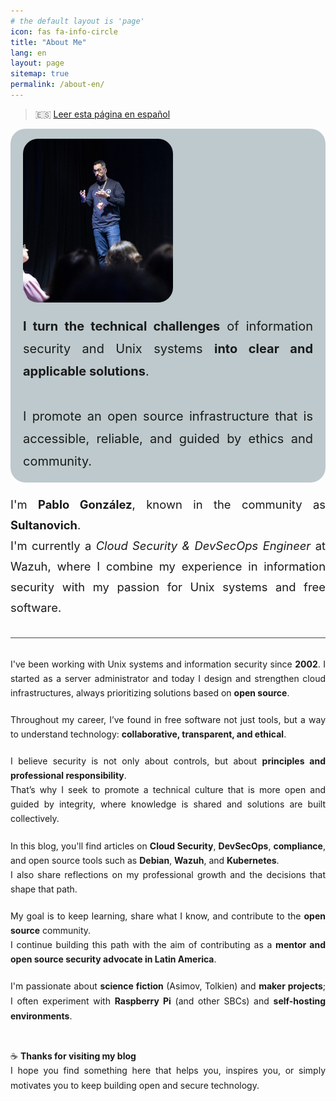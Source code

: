 ```yaml
---
# the default layout is 'page'
icon: fas fa-info-circle
title: "About Me"
lang: en
layout: page
sitemap: true
permalink: /about-en/
---
```


> 🇪🇸 [Leer esta página en español](/about/)

<div style="display:flex; flex-wrap:wrap; align-items:center; gap:20px; background-color:rgba(60,96,105,.33); padding:16px 20px; border-radius:24px; margin-bottom:10px;">
  <img src="/assets/img/about.jpg" alt="about"
       style="width:min(240px,40vw); height:auto; border-radius:24px; flex:0 0 auto;">
  <div style="flex:1 1 260px; min-width:260px;">
    <p style="font-size:clamp(1rem,2.6vw,1.25rem); line-height:1.8; text-align:justify; margin:0; overflow-wrap:anywhere;">
      <strong>I turn the technical challenges</strong> of information security and Unix systems <strong>into clear and applicable solutions</strong>.
      <br><br>
      I promote an open source infrastructure that is accessible, reliable, and guided by ethics and community.
    </p>
  </div>
</div>

<p style="font-size:1.15rem; line-height:1.8; text-align:justify;">
  I'm <strong>Pablo González</strong>, known in the community as <strong>Sultanovich</strong>.
  <br>
  I'm currently a <em>Cloud Security &amp; DevSecOps Engineer</em> at Wazuh, where I combine my experience in information security with my passion for Unix systems and free software.
</p>

<hr style="opacity:0.8; margin:30px 0;">

<p style="text-align:justify; line-height:1.65; margin-bottom:20px;">
  I've been working with Unix systems and information security since <strong>2002</strong>.  
  I started as a server administrator and today I design and strengthen cloud infrastructures,  
  always prioritizing solutions based on <strong>open source</strong>.
</p>

<p style="text-align:justify; line-height:1.65; margin-bottom:20px;">
  Throughout my career, I’ve found in free software not just tools,  
  but a way to understand technology: <strong>collaborative, transparent, and ethical</strong>.
</p>

<p style="text-align:justify; line-height:1.65; margin-bottom:20px;">
  I believe security is not only about controls, but about <strong>principles and professional responsibility</strong>.  
  <br>
  That’s why I seek to promote a technical culture that is more open and guided by integrity,  
  where knowledge is shared and solutions are built collectively.
</p>

<p style="text-align:justify; line-height:1.65; margin-bottom:20px;">
  In this blog, you'll find articles on <strong>Cloud Security</strong>, <strong>DevSecOps</strong>,  
  <strong>compliance</strong>, and open source tools such as <strong>Debian</strong>,  
  <strong>Wazuh</strong>, and <strong>Kubernetes</strong>.  
  <br>
  I also share reflections on my professional growth and the decisions that shape that path.
</p>

<p style="text-align:justify; line-height:1.65; margin-bottom:20px;">
  My goal is to keep learning, share what I know, and contribute to the <strong>open source</strong> community.  
  <br>
  I continue building this path with the aim of contributing as a <strong>mentor and open source security advocate in Latin America</strong>.
</p>

<p style="text-align:justify; line-height:1.7; margin-bottom:40px;">
  I'm passionate about <strong>science fiction</strong> (Asimov, Tolkien) and <strong>maker projects</strong>;  
  I often experiment with <strong>Raspberry Pi</strong> (and other SBCs) and <strong>self-hosting environments</strong>.
</p>

<p style="text-align:justify; line-height:1.7; margin-bottom:0px;">
  ☕ <strong>Thanks for visiting my blog</strong>   <br>
  I hope you find something here that helps you, inspires you,  
  or simply motivates you to keep building open and secure technology.
</p>
